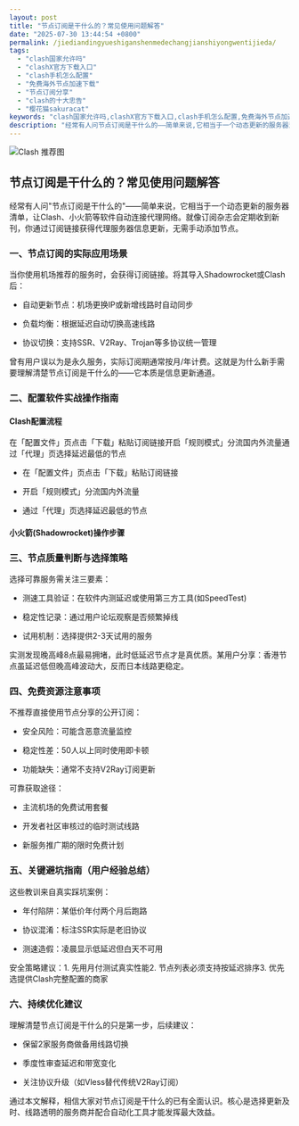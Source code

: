 ```yaml
---
layout: post
title: "节点订阅是干什么的？常见使用问题解答"
date: "2025-07-30 13:44:54 +0800"
permalink: /jiediandingyueshiganshenmedechangjianshiyongwentijieda/
tags:
  - "clash国家允许吗"
  - "clashX官方下载入口"
  - "clash手机怎么配置"
  - "免费海外节点加速下载"
  - "节点订阅分享"
  - "clash的十大忠告"
  - "樱花猫sakuracat"
keywords: "clash国家允许吗,clashX官方下载入口,clash手机怎么配置,免费海外节点加速下载,节点订阅分享,clash的十大忠告,樱花猫sakuracat"
description: "经常有人问节点订阅是干什么的——简单来说,它相当于一个动态更新的服务器清单,让Clash、小火箭等软件自动连接代理网络。就像订阅杂志会定期收到新刊,你通过订阅链接获得代理服务器信息更新,无需手动添加节点。"
---
```



![Clash 推荐图](https://clashjd.github.io/assets/img/tiktok机场推荐.png)

## 节点订阅是干什么的？常见使用问题解答

经常有人问"节点订阅是干什么的"——简单来说，它相当于一个动态更新的服务器清单，让Clash、小火箭等软件自动连接代理网络。就像订阅杂志会定期收到新刊，你通过订阅链接获得代理服务器信息更新，无需手动添加节点。

### 一、节点订阅的实际应用场景

当你使用机场推荐的服务时，会获得订阅链接。将其导入Shadowrocket或Clash后：

- 自动更新节点：机场更换IP或新增线路时自动同步

- 负载均衡：根据延迟自动切换高速线路

- 协议切换：支持SSR、V2Ray、Trojan等多协议统一管理

曾有用户误以为是永久服务，实际订阅期通常按月/年计费。这就是为什么新手需要理解清楚节点订阅是干什么的——它本质是信息更新通道。

### 二、配置软件实战操作指南

#### Clash配置流程

在「配置文件」页点击「下载」粘贴订阅链接开启「规则模式」分流国内外流量通过「代理」页选择延迟最低的节点

- 在「配置文件」页点击「下载」粘贴订阅链接

- 开启「规则模式」分流国内外流量

- 通过「代理」页选择延迟最低的节点

#### 小火箭(Shadowrocket)操作步骤

### 三、节点质量判断与选择策略

选择可靠服务需关注三要素：

- 测速工具验证：在软件内测延迟或使用第三方工具(如SpeedTest)

- 稳定性记录：通过用户论坛观察是否频繁掉线

- 试用机制：选择提供2-3天试用的服务

实测发现晚高峰8点最易拥堵，此时低延迟节点才是真优质。某用户分享：香港节点虽延迟低但晚高峰波动大，反而日本线路更稳定。

### 四、免费资源注意事项

不推荐直接使用节点分享的公开订阅：

- 安全风险：可能含恶意流量监控

- 稳定性差：50人以上同时使用即卡顿

- 功能缺失：通常不支持V2Ray订阅更新

可靠获取途径：

- 主流机场的免费试用套餐

- 开发者社区审核过的临时测试线路

- 新服务推广期的限时免费计划

### 五、关键避坑指南（用户经验总结）

这些教训来自真实踩坑案例：

- 年付陷阱：某低价年付两个月后跑路

- 协议混淆：标注SSR实际是老旧协议

- 测速造假：凌晨显示低延迟但白天不可用

安全策略建议：1. 先用月付测试真实性能2. 节点列表必须支持按延迟排序3. 优先选提供Clash完整配置的商家

### 六、持续优化建议

理解清楚节点订阅是干什么的只是第一步，后续建议：

- 保留2家服务商做备用线路切换

- 季度性审查延迟和带宽变化

- 关注协议升级（如Vless替代传统V2Ray订阅）

通过本文解释，相信大家对节点订阅是干什么的已有全面认识。核心是选择更新及时、线路透明的服务商并配合自动化工具才能发挥最大效益。
